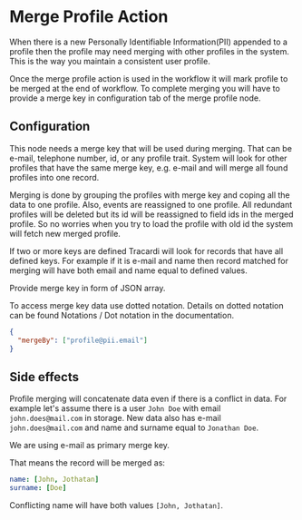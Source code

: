 # Merge Profile Action

When there is a new Personally Identifiable Information(PII) appended to a profile then the profile may 
need merging with other profiles in the system. This is the way you maintain a consistent user profile.

Once the merge profile action is used in the workflow it will mark profile to be merged at the end of workflow. 
To complete merging you will have to provide a merge key in configuration tab of the merge profile node.

## Configuration

This node needs a merge key that will be used during merging. That can be e-mail, telephone number, id, or 
any profile trait. System will look for other profiles that have the same merge key, e.g. e-mail and will 
merge all found profiles into one record. 

Merging is done by grouping the profiles with merge key and coping all the data to one profile. Also, events are 
reassigned to one profile. All redundant profiles will be deleted but its id will be reassigned to field ids in the
merged profile. So no worries when you try to load the profile with old id the system will fetch new merged profile. 

If two or more keys are defined Tracardi will look for records that have all defined keys. 
For example if it is e-mail and name then record matched for merging will have both 
email and name equal to defined values. 

Provide merge key in form of JSON array. 

To access merge key data use dotted notation. Details on dotted notation can be found Notations / 
Dot notation in the documentation.

```json
{
  "mergeBy": ["profile@pii.email"]
}

```

## Side effects

Profile merging will concatenate data even if there is a conflict in data. 
For example let's assume there is a user `John Doe` with email `john.does@mail.com` in storage. 
New data also has e-mail `john.does@mail.com` and name and surname equal to `Jonathan Doe`. 

We are using e-mail as primary merge key.

That means the record will be merged as: 

```yaml
name: [John, Jothatan] 
surname: [Doe]   
```

Conflicting name will have both values `[John, Jothatan]`.
